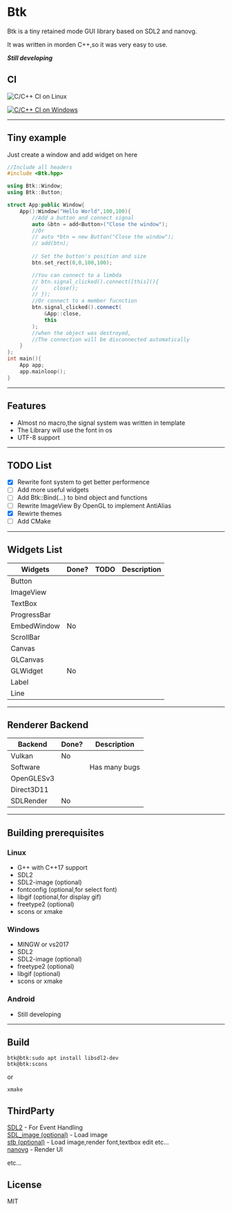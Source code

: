 # Btk

Btk is a tiny retained mode GUI library based on SDL2 and nanovg.  

It was written in morden C++,so it was very easy to use.  

***Still developing***  

## CI

![C/C++ CI on Linux](https://github.com/BusyStudent/Btk/workflows/C/C++%20CI%20on%20Linux/badge.svg)

[![C/C++ CI on Windows](https://github.com/BusyStudent/Btk/actions/workflows/windows.yml/badge.svg)](https://github.com/BusyStudent/Btk/actions/workflows/windows.yml)

----

## Tiny example  

Just create a window and add widget on here

```cpp
//Include all headers
#include <Btk.hpp>

using Btk::Window;
using Btk::Button;

struct App:public Window{
    App():Window("Hello World",100,100){
        //Add a button and connect signal
        auto &btn = add<Button>("Close the window");
        //Or
        // auto *btn = new Button("Close the window");
        // add(btn);
        
        // Set the button's position and size
        btn.set_rect(0,0,100,100);

        //You can connect to a limbda
        // btn.signal_clicked().connect([this](){
        //     close();
        // });
        //Or connect to a member fucnction
        btn.signal_clicked().connect(
            &App::close,
            this
        );
        //when the object was destroyed,
        //The connection will be disconnected automatically
    }
};
int main(){
    App app;
    app.mainloop();
}
```

----

## Features

- Almost no macro,the signal system was written in template
- The Library will use the font in os
- UTF-8 support

----

## TODO List  

* [x] Rewrite font system to get better performence  
* [ ] Add more useful widgets  
* [ ] Add Btk::Bind(...) to bind object and functions
* [ ] Rewrite ImageView By OpenGL to implement AntiAlias
* [x] Rewirte themes
* [ ] Add CMake

----

## Widgets List

|  Widgets  |  Done?  | TODO | Description |
|  ---      |  ---    | ---  | ---         |
|  Button   |         |      |             |
|  ImageView|         |      |             |
|  TextBox  |         |      |             |
|  ProgressBar  |         |      |             |
|  EmbedWindow  | No      |      |             |
|  ScrollBar|        |      |             |
|  Canvas   |         |      |             |
|  GLCanvas |         |      |             |
|  GLWidget | No      |      |             |
|  Label    |         |      |             |
|  Line     |         |      |             |

----

## Renderer Backend

| Backend    | Done? | Description  |
| ---        | ---   | ---          |
| Vulkan     | No    |              |
| Software   |       | Has many bugs|
| OpenGLESv3 |       |              |
| Direct3D11 |       |              |
| SDLRender  | No    |              |

----

## Building prerequisites

### Linux

- G++ with C++17 support  
- SDL2  
- SDL2-image (optional)  
- fontconfig (optional,for select font)  
- libgif (optional,for display gif) 
- freetype2  (optional)  
- scons or xmake

### Windows

- MINGW or vs2017  
- SDL2  
- SDL2-image (optional)  
- freetype2  (optional)  
- libgif (optional)  
- scons or xmake

### Android

- Still developing

----

## Build

```console
btk@btk:sudo apt install libsdl2-dev
btk@btk:scons
```

or

```console
xmake
```

## ThirdParty

[SDL2](https://www.libsdl.org/) - For Event Handling  
[SDL_image (optional)](https://www.libsdl.org/) - Load image  
[stb (optional)](https://github.com/nothings/stb) - Load image,render font,textbox edit etc...  
[nanovg](https://github.com/memononen/nanovg) - Render UI

etc...

## License

MIT
